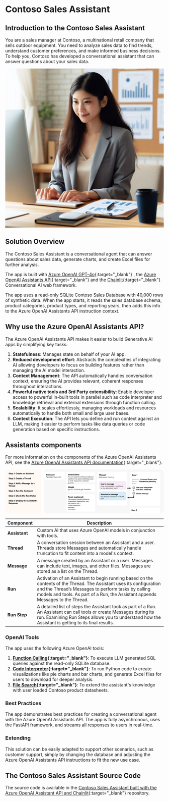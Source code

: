 # Contoso Sales Assistant

## Introduction to the Contoso Sales Assistant

You are a sales manager at Contoso, a multinational retail company that sells outdoor equipment. You need to analyze sales data to find trends, understand customer preferences, and make informed business decisions. To help you, Contoso has developed a conversational assistant that can answer questions about your sales data.

![Contoso Sales Assistant](media/persona.png)

## Solution Overview

The Contoso Sales Assistant is a conversational agent that can answer questions about sales data, generate charts, and create Excel files for further analysis.

The app is built with [Azure OpenAI GPT-4o](https://learn.microsoft.com/azure/ai-services/openai/concepts/models){:target="_blank"} , the [Azure OpenAI Assistants API](https://learn.microsoft.com/azure/ai-services/openai/concepts/assistants){:target="_blank"}  and the [Chainlit](https://docs.chainlit.io/){:target="_blank"}  Conversational AI  web framework.

The app uses a read-only SQLite Contoso Sales Database with 40,000 rows of synthetic data. When the app starts, it reads the sales database schema, product categories, product types, and reporting years, then adds this info to the Azure OpenAI Assistants API instruction context.

## Why use the Azure OpenAI Assistants API?

The Azure OpenAI Assistants API makes it easier to build Generative AI apps by simplifying key tasks:

1. **Statefulness**: Manages state on behalf of your AI app.
2. **Reduced development effort**: Abstracts the complexities of integrating AI allowing developers to focus on building features rather than managing the AI model interaction.
3. **Context Management**: The API automatically handles conversation context, ensuring the AI provides relevant, coherent responses throughout interactions.
4. **Powerful native tools and 3rd Party extensibility**: Enable developer access to powerful in-built tools in parallel such as code interpreter and knowledge retrieval and external extensions through function calling.
5. **Scalability**: It scales effortlessly, managing workloads and resources automatically to handle both small and large user bases.
6. **Context Execution**: The API lets you define and run context against an LLM, making it easier to perform tasks like data queries or code generation based on specific instructions.

## Assistants components

For more information on the components of the Azure OpenAI Assistants API, see the [Azure OpenAI Assistants API documentation](https://learn.microsoft.com/azure/ai-services/openai/concepts/assistants){:target="_blank"}.

![](media/assistants-overview.png)

| Component | Description |
|-----------|-------------|
| **Assistant** | Custom AI that uses Azure OpenAI models in conjunction with tools. |
| **Thread** | A conversation session between an Assistant and a user. Threads store Messages and automatically handle truncation to fit content into a model's context. |
| **Message** | A message created by an Assistant or a user. Messages can include text, images, and other files. Messages are stored as a list on the Thread. |
| **Run** | Activation of an Assistant to begin running based on the contents of the Thread. The Assistant uses its configuration and the Thread’s Messages to perform tasks by calling models and tools. As part of a Run, the Assistant appends Messages to the Thread. |
| **Run Step** | A detailed list of steps the Assistant took as part of a Run. An Assistant can call tools or create Messages during its run. Examining Run Steps allows you to understand how the Assistant is getting to its final results. |

### OpenAI Tools

The app uses the following Azure OpenAI tools:

1. **[Function Calling](https://learn.microsoft.com/azure/ai-services/openai/how-to/function-calling){:target="_blank"}**: To execute LLM generated SQL queries against the read-only SQLite database.
2. **[Code Interpreter](https://learn.microsoft.com/azure/ai-services/openai/how-to/code-interpreter?tabs=python){:target="_blank"}**: To run Python code to create visualizations like pie charts and bar charts, and generate Excel files for users to download for deeper analysis.
3. **[File Search](https://learn.microsoft.com/azure/ai-services/openai/how-to/file-search?tabs=python){:target="_blank"}**: To extend the assistant's knowledge with user loaded Contoso product datasheets.

### Best Practices

The app demonstrates best practices for creating a conversational agent with the Azure OpenAI Assistants API. The app is fully asynchronous, uses the FastAPI framework, and streams all responses to users in real-time.

### Extending

This solution can be easily adapted to support other scenarios, such as customer support, simply by changing the database and adjusting the Azure OpenAI Assistants API instructions to fit the new use case.

## The Contoso Sales Assistant Source Code

The source code is available in the [Contoso Sales Assistant built with the Azure OpenAI Assistant API and Chainlit](https://github.com/gloveboxes/contoso-sales-azure-openai-assistant){:target="_blank"}  repository.
